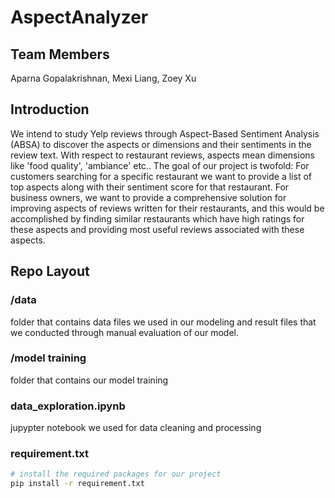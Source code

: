 # AspectAnalyzer

## Team Members
Aparna Gopalakrishnan, Mexi Liang, Zoey Xu

## Introduction
We intend to study Yelp reviews through Aspect-Based Sentiment Analysis (ABSA) to 
discover the aspects or dimensions and their sentiments in the review text. With respect to restaurant reviews, aspects mean dimensions like 'food quality', 'ambiance' etc.. The goal of our project is twofold: For customers searching for a specific restaurant we want to provide a list of top aspects along with their sentiment score for that restaurant. For business owners, we want to provide a comprehensive solution for improving aspects of reviews written for their restaurants, and this would be accomplished by finding similar restaurants which have high ratings for these aspects and providing most useful reviews associated with these aspects. 

## Repo Layout
### /data 
folder that contains data files we used in our modeling and result files that we conducted through manual evaluation of our model.
### /model training
folder that contains our model training
### data_exploration.ipynb
jupypter notebook we used for data cleaning and processing
### requirement.txt
```bash
# install the required packages for our project
pip install -r requirement.txt
```

